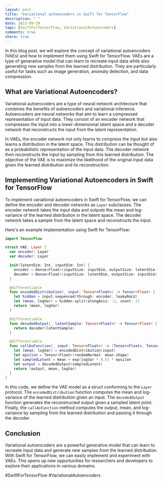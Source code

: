 ```yaml
---
layout: post
title: "Variational autoencoders in Swift for TensorFlow"
description: " "
date: 2023-09-29
tags: [SwiftForTensorFlow, VariationalAutoencoders]
comments: true
share: true
---
```


In this blog post, we will explore the concept of variational autoencoders (VAEs) and how to implement them using Swift for TensorFlow. VAEs are a type of generative model that can learn to recreate input data while also generating new samples from the learned distribution. They are particularly useful for tasks such as image generation, anomaly detection, and data compression.

## What are Variational Autoencoders?

Variational autoencoders are a type of neural network architecture that combines the benefits of autoencoders and variational inference. Autoencoders are neural networks that aim to learn a compressed representation of input data. They consist of an encoder network that compresses the input into a lower-dimensional latent space and a decoder network that reconstructs the input from the latent representation.

In VAEs, the encoder network not only learns to compress the input but also learns a distribution in the latent space. This distribution can be thought of as a probabilistic representation of the input data. The decoder network then reconstructs the input by sampling from this learned distribution. The objective of the VAE is to maximize the likelihood of the original input data given the learned distribution and its reconstruction.

## Implementing Variational Autoencoders in Swift for TensorFlow

To implement variational autoencoders in Swift for TensorFlow, we can define the encoder and decoder networks as `Layer` subclasses. The encoder network takes the input data and outputs the mean and log-variance of the learned distribution in the latent space. The decoder network takes a sample from the latent space and reconstructs the input.

Here's an example implementation using Swift for TensorFlow:

```swift
import TensorFlow

struct VAE: Layer {
  var encoder: Layer
  var decoder: Layer

  init(latentDim: Int, inputDim: Int) {
    encoder = Dense<Float>(inputSize: inputDim, outputSize: latentDim * 2)
    decoder = Dense<Float>(inputSize: latentDim, outputSize: inputDim)
  }

  @differentiable
  func encodedDistribution(_ input: Tensor<Float>) -> Tensor<Float> {
    let hidden = input.sequenced(through: encoder, leakyReLU)
    let (mean, logVar) = hidden.split(alongAxis: -1, count: 2)
    return (mean, logVar)
  }

  @differentiable
  func decodedOutput(_ latentSample: Tensor<Float>) -> Tensor<Float> {
    return decoder(latentSample)
  }

  @differentiable
  func callAsFunction(_ input: Tensor<Float>) -> (Tensor<Float>, Tensor<Float>) {
    let (mean, logVar) = encodedDistribution(input)
    let epsilon = Tensor<Float>(randomNormal: mean.shape)
    let sampledLatent = mean + exp(logVar * 0.5) * epsilon
    let output = decodedOutput(sampledLatent)
    return (output, mean, logVar)
  }
}
```

In this code, we define the VAE model as a struct conforming to the `Layer` protocol. The `encodedDistribution` function computes the mean and log-variance of the learned distribution given an input. The `decodedOutput` function generates the reconstructed output given a sampled latent point. Finally, the `callAsFunction` method computes the output, mean, and log-variance by sampling from the learned distribution and passing it through the decoder.

## Conclusion

Variational autoencoders are a powerful generative model that can learn to recreate input data and generate new samples from the learned distribution. With Swift for TensorFlow, we can easily implement and experiment with VAEs. This opens up new opportunities for researchers and developers to explore their applications in various domains.

#SwiftForTensorFlow #VariationalAutoencoders